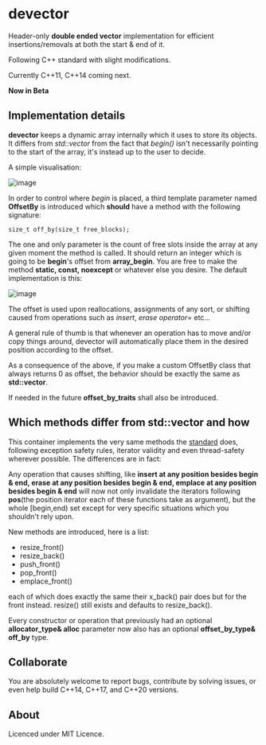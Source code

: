 # devector
Header-only **double ended vector** implementation for efficient insertions/removals at both the start  &amp; end of it. 

Following C++ standard with slight modifications.

Currently C++11, C++14 coming next.

**Now in Beta**

## Implementation details
**devector** keeps a dynamic array internally which it uses to store its objects. It differs from *std::vector* from the fact that *begin()* isn't necessarily pointing to the start of the array, it's instead up to the user to decide.

A simple visualisation:

![image](https://user-images.githubusercontent.com/72366635/153786421-6ba94e57-47f1-42d2-a190-d12f2d003eeb.png)

In order to control where *begin* is placed, a third template parameter named **OffsetBy** is introduced which **should** have a method with the following signature:

`size_t off_by(size_t free_blocks);`

The one and only parameter is the count of free slots inside the array at any given moment the method is called.
It should return an integer which is going to be **begin**'s offset from **array_begin**. You are free to make the method **static, const, noexcept** or whatever else you desire. The default implementation is this:

![image](https://user-images.githubusercontent.com/72366635/153787147-86a15cce-aa3a-4b00-97b8-93fb419e699d.png)

The offset is used upon reallocations, assignments of any sort, or shifting caused from operations such as *insert*, *erase* *operator=* etc...

A general rule of thumb is that whenever an operation has to move and/or copy things around, devector will automatically place them in the desired position according to the offset.


As a consequence of the above, if you make a custom OffsetBy class that always returns 0 as offset, the behavior should be exactly the same as **std::vector**.

If needed in the future **offset_by_traits** shall also be introduced.
## Which methods differ from std::vector and how

This container implements the very same methods the [standard](https://en.cppreference.com/w/cpp/container/vector) does, following exception safety rules, iterator validity and even thread-safety wherever possible. The differences are in fact:

Any operation that causes shifting, like **insert at any position besides begin & end, erase at any position besides begin & end, emplace at any position besides begin & end** will now not only invalidate the iterators following **pos**(the position iterator each of these functions take as argument), but the whole [begin,end) set except for very specific situations which you shouldn't rely upon.

New methods are introduced, here is a list:
* resize_front()
* resize_back()
* push_front()
* pop_front()
* emplace_front()

each of which does exactly the same their x_back() pair does but for the front instead. resize() still exists and defaults to resize_back().


Every constructor or operation that previously had an optional **allocator_type& alloc** parameter now also has an optional **offset_by_type& off_by** type.


## Collaborate
You are absolutely welcome to report bugs, contribute by solving issues, or even help build C++14, C++17, and C++20 versions.

## About
Licenced under MIT Licence.
